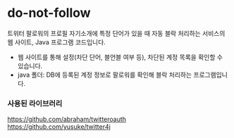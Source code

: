 # do-not-follow
트위터 팔로워의 프로필 자기소개에 특정 단어가 있을 때 자동 블락 처리하는 서비스의 웹 사이트, Java 프로그램 코드입니다.

- 웹 사이트를 통해 설정(차단 단어, 블언블 여부 등), 차단된 계정 목록을 확인할 수 있습니다.
- java 폴더: DB에 등록된 계정 정보로 팔로워를 확인해 블락 처리하는 프로그램입니다.

### 사용된 라이브러리
https://github.com/abraham/twitteroauth
https://github.com/yusuke/twitter4j
